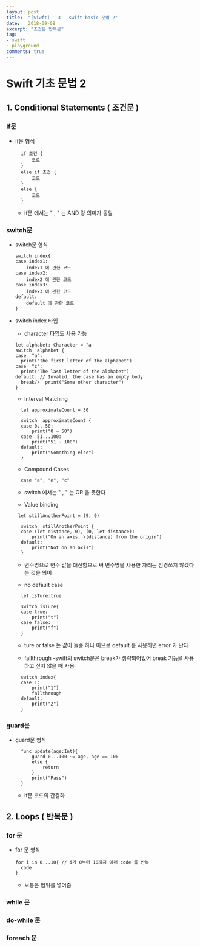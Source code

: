 ```yaml
---
layout: post
title:  "[Siwft] - 3 - swift basic 문법 2"
date:   2018-09-08
excerpt: "조건문 반복문"
tag:
- swift
- playground
comments: true
---
```


# Swift 기초 문법 2

## 1. Conditional Statements ( 조건문 )
### If문
- if문 형식
	
  ```
	if 조건 {
		코드
	}
	else if 조건 {
		코드
	}
	else {
		코드
	}
	```
    
    - if문 에서는 " , " 는 AND 랑 의미가 동일

### switch문
- switch문 형식
	```
	switch index{
	case index1:
		index1 에 관한 코드
	case index2:
		index2 에 관한 코드
	case index3:
		index3 에 관한 코드
	default:
		default 에 관한 코드
	}
	```
  
- switch index 타입
  - character 타입도 사용 가능
  ```
  let alphabet: Character = "a
  switch  alphabet {
  case  "a":
  	print("The first letter of the alphabet")
  case  "z":
 	print("The last letter of the alphabet")
  default: // Invalid, the case has an empty body
  	break//  print("Some other character")
  }
  ```

  - Interval Matching
  ```
    let approximateCount = 30

    switch  approximateCount {
    case 0...50:
	    print("0 ~ 50")
    case  51...100:
    	print("51 ~ 100")
    default:
    	print("Something else")
    }
   ```

  - Compound Cases
  ```
    case "a", "e", "c"
  ```
  
  	- switch 에서는 " , " 는 OR 을 뜻한다

  - Value binding 
  ```
   let stillAnotherPoint = (9, 0)

    switch  stillAnotherPoint {
    case (let distance, 0), (0, let distance): 
	    print("On an axis, \(distance) from the origin")
    default:
	    print("Not on an axis")
    }
  ```
	- 변수명으로 변수 값을 대신함으로 써 변수명을 사용한 자리는 신경쓰지 않겠다는 것을 의미

  - no default case
  ```
    let isTure:true

    switch isTure{
    case true:
    	print("t")
    case false:
	    print("f")  
    }
  ```
    - ture or false 는 값이 둘중 하나 이므로 default 를 사용하면 error 가 난다

  - fallthrough
    -swift의 switch문은 break가 생략되어있어 break 기능을 사용하고 싶지 않을 때 사용
  ```
    switch index{
    case 1:
    	print("1")
    	fallthrough
    default:
	    print("2")
    }
  ```


### guard문

- guard문 형식

  ```
    func update(age:Int){
	    guard 0...100 ~= age, age == 100
	    else {
		    return
	    }
	    print("Pass")
    }
  ```
     
     - if문 코드의 간결화

## 2. Loops ( 반복문 )
### for 문
- for 문 형식
  ```
  for i in 0...10{ // i가 0부터 10까지 아래 code 를 반복
    code
  }
  ```
  - 보통은 범위를 넣어줌
  
### while 문

### do-while 문

### foreach 문


